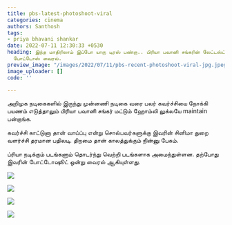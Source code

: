 ```yaml
---
title: pbs-latest-photoshoot-viral
categories: cinema
authors: Santhosh
tags:
- priya bhavani shankar
date: 2022-07-11 12:30:33 +0530
heading: இந்த மாதிரிலாம் இப்போ யாரு டிரஸ் பண்றா.. பிரியா பவானி சங்கரின் லேட்டஸ்ட்
  போட்டோஸ் வைரல்.
preview_image: "/images/2022/07/11/pbs-recent-photoshoot-viral-jpg.jpeg"
image_uploader: []
code: ''

---
```

அறிமுக நடிகைகளில் இருந்து முன்னணி நடிகை வரை பலர் கவர்ச்சியை நோக்கி பயணம் எடுத்தாலும் பிரியா பவானி சங்கர் மட்டும் ஹோம்லி லுக்லயே maintain பன்றாங்க.

கவர்ச்சி காட்டுனா தான் வாய்ப்பு என்று சொல்பவர்களுக்கு இவரின் சினிமா துறை வளர்ச்சி தரமான பதிலடி. திறமை தான் காலத்துக்கும் நின்னு பேசும்.

ப்ரியா நடிக்கும் படங்களும் தொடர்ந்து வெற்றி படங்களாக அமைந்துள்ளன. தற்போது இவரின் போட்டோஷூட் ஒன்று வைரல் ஆகியுள்ளது.

![](/images/2022/07/11/pbs-in-pink-4-jpg.jpeg)

![](/images/2022/07/11/pbs-in-pink-2-jpg.jpeg)

![](/images/2022/07/11/pbs-in-pink-3-jpg.jpeg)

![](/images/2022/07/11/pbs-in-pink-1-jpg.jpeg)
